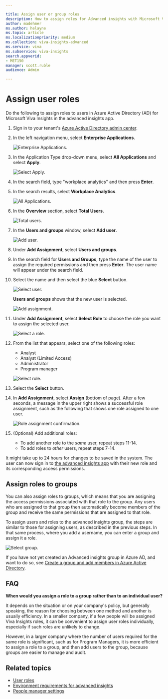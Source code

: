 ```yaml
---

title: Assign user or group roles
description: How to assign roles for Advanced insights with Microsoft Viva Insights
author: madehmer
ms.author: helayne
ms.topic: article
ms.localizationpriority: medium 
ms.collection: viva-insights-advanced 
ms.service: viva 
ms.subservice: viva-insights 
search.appverid: 
- MET150 
manager: scott.ruble
audience: Admin

---
```


# Assign user roles

Do the following to assign roles to users in Azure Active Directory (AD) for Microsoft Viva Insights in the advanced insights app.

1. Sign in to your tenant's [Azure Active Directory admin center](https://aad.portal.azure.com).
2. In the left navigation menu, select **Enterprise Applications**.

    ![Enterprise Applications.](../images/WpA/Use/enterprise-applications-1.png)

3. In the Application Type drop-down menu, select **All Applications** and select **Apply**.

    ![Select Apply.](../images/WpA/Use/apply-button_90.png)

4. In the search field, type "workplace analytics" and then press **Enter**.
5. In the search results, select **Workplace Analytics**.

    ![All Applications.](../images/WpA/Use/all-applications-2.png)

6. In the **Overview** section, select **Total Users**.

    ![Total users.](../images/WpA/Use/total-users-3.png)

7. In the **Users and groups** window, select **Add user**.

   ![Add user.](../images/WpA/Use/add-user-4.png)

8. Under **Add Assignment**, select **Users and groups**.
9. In the search field for **Users and Groups**, type the name of the user to assign the required permissions and then press **Enter**. The user name will appear under the search field.
10. Select the name and then select the blue **Select** button.

      ![Select user.](../images/WpA/Use/select-user-5.png)

    **Users and groups** shows that the new user is selected.

       ![Add assignment.](../images/WpA/Use/user-selected-6.png)

11. Under **Add Assignment**, select **Select Role** to choose the role you want to assign the selected user.

      ![Select a role.](../images/WpA/Use/select-role-7.png)

12. From the list that appears, select one of the following roles:

    * Analyst
    * Analyst (Limited Access)
    * Administrator
    * Program manager

    ![Select role.](../images/WpA/Use/select-role-8.png)

13. Select the **Select** button.
14. In **Add Assignment**, select **Assign** (bottom of page). After a few seconds, a message in the upper right shows a successful role assignment, such as the following that shows one role assigned to one user.

     ![Role assignment confirmation.](../images/WpA/Use/new-role-assigned-10.png)

15. (Optional) Add additional roles:

    * To add another role to the _same_ user, repeat steps 11-14.
    * To add roles to _other_ users, repeat steps 7-14.

It might take up to 24 hours for changes to be saved in the system. The user can now sign in to [the advanced insights app](https://workplaceanalytics.office.com) with their new role and its corresponding access permissions.

## Assign roles to groups

You can also assign roles to groups, which means that you are assigning the access permissions associated with that role to the group. Any users who are assigned to that group then automatically become members of the group and receive the same permissions that are assigned to that role.

To assign users and roles to the advanced insights group, the steps are similar to those for assigning users, as described in the previous steps. In that same process, where you add a username, you can enter a group and assign it a role.

   ![Select group.](../images/WpA/Use/select-group-b.png)

If you have not yet created an Advanced insights group in Azure AD, and want to do so, see [Create a group and add members in Azure Active Directory](/azure/active-directory/fundamentals/active-directory-groups-create-azure-portal).

## FAQ

**When would you assign a role to a group rather than to an individual user?**

It depends on the situation or on your company's policy, but generally speaking, the reason for choosing between one method and another is usually efficiency. In a smaller company, if a few people will be assigned Viva Insights roles, it can be convenient to assign user roles individually, especially if such roles are unlikely to change.

However, in a larger company where the number of users required for the same role is significant, such as for Program Managers, it is more efficient to assign a role to a group, and then add users to the group, because groups are easier to manage and audit.

## Related topics

* [User roles](../use/user-roles.md)
* [Environment requirements for advanced insights](../setup/environment-requirements.md)
* [People manager settings](manager-settings.md)
